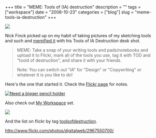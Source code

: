 +++
title = "MEME: Tools of (IA) destruction"
description = ""
tags = ["workspace"]
date = "2008-10-23"
categories = ["blog"]
slug = "meme-tools-ia-destruction"
+++



  <div class="notebook-screenshot"><a href="http://www.flickr.com/photos/digitalweb/2967550700/"><img src="//media.konigi.com/notebook/toolsofiadestruction.jpg" class="notebook-image" /></a></div><p>Nick Finck picked up on my habit of taking pictures of my sketching tools and such and <a href="http://www.flickr.com/photos/digitalweb/2967550700/">memified it</a> with his Tools of IA Destruction desk shot. </p>
<blockquote><p>MEME: Take a snap of your writing tools and pads/notebooks and upload it to Flickr, mark all of the tools you use, tag it with TOD and "toold of destruction", and share it with your friends.</p>
<p>Note: You can switch out "IA" for "Design" or "Copywriting" or whatever it is you like to do! </p></blockquote>
<p>Here's the one that started it. Check the <a href="http://www.flickr.com/photos/jibbajabba/2967339314/" title="Need a bigger pencil holder by jibbajabba, on Flickr">Flickr page</a> for notes.</p>
<div class="notebook-image"><a href="http://www.flickr.com/photos/jibbajabba/2967339314/" title="Need a bigger pencil holder by jibbajabba, on Flickr"><img src="http://s3.amazonaws.com/konigi/notebook/needabiggerpencilholder.jpg" alt="Need a bigger pencil holder" /></a></div>
<p>Also check out <a href="http://flickr.com/photos/jibbajabba/sets/72157608310260199/">My Workspace</a> set.</p>
<div class="notebook-image"><a href="http://flickr.com/photos/jibbajabba/sets/72157608310260199/"><img src="http://s3.amazonaws.com/konigi/notebook/myworkspace.png" /></a></div>
<p>And the list on flickr by tag <a href="http://www.flickr.com/search/?q=toolsofdestruction&amp;ss=2&amp;s=rec">toolsofdestruction</a>.</p>
    
  <a href="http://www.flickr.com/photos/digitalweb/2967550700/">http://www.flickr.com/photos/digitalweb/2967550700/</a>

